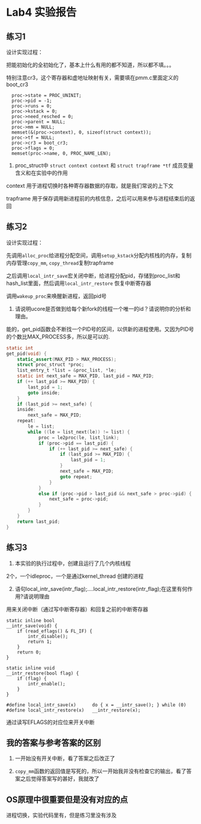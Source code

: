# Lab4 实验报告

## 练习1

设计实现过程：

把能初始化的全初始化了，基本上什么有用的都不知道，所以都不填。。。

特别注意cr3，这个寄存器和虚地址映射有关，需要填在pmm.c里面定义的boot_cr3

```
  proc->state = PROC_UNINIT;
  proc->pid = -1;
  proc->runs = 0;
  proc->kstack = 0;
  proc->need_resched = 0;
  proc->parent = NULL;
  proc->mm = NULL;
  memset(&(proc->context), 0, sizeof(struct context));
  proc->tf = NULL;
  proc->cr3 = boot_cr3;
  proc->flags = 0;
  memset(proc->name, 0, PROC_NAME_LEN);
```

1. proc_struct中 `struct context context` 和 `struct trapframe *tf` 成员变量含义和在实验中的作用

context 用于进程切换时各种寄存器数据的存取，就是我们常说的上下文

trapframe 用于保存调用新进程前的内核信息，之后可以用来参与进程结束后的返回


## 练习2

设计实现过程：

先调用`alloc_proc`给进程分配空间，调用`setup_kstack`分配内核栈的内存，复制内存管理`copy_mm`,
`copy_thread`复制trapframe

之后调用`local_intr_save`宏关闭中断，给进程分配pid，存储到proc_list和hash_list里面，然后调用`local_intr_restore`
恢复中断寄存器

调用`wakeup_proc`来唤醒新进程，返回pid号

1. 请说明ucore是否做到给每个新fork的线程一个唯一的id？请说明你的分析和理由。

能的，get_pid函数会不断找一个PID号的区间，以供新的进程使用。又因为PID号的个数比MAX_PROCESS多，所以是可以的.

```c
static int
get_pid(void) {
    static_assert(MAX_PID > MAX_PROCESS);
    struct proc_struct *proc;
    list_entry_t *list = &proc_list, *le;
    static int next_safe = MAX_PID, last_pid = MAX_PID;
    if (++ last_pid >= MAX_PID) {
        last_pid = 1;
        goto inside;
    }
    if (last_pid >= next_safe) {
    inside:
        next_safe = MAX_PID;
    repeat:
        le = list;
        while ((le = list_next(le)) != list) {
            proc = le2proc(le, list_link);
            if (proc->pid == last_pid) {
                if (++ last_pid >= next_safe) {
                    if (last_pid >= MAX_PID) {
                        last_pid = 1;
                    }
                    next_safe = MAX_PID;
                    goto repeat;
                }
            }
            else if (proc->pid > last_pid && next_safe > proc->pid) {
                next_safe = proc->pid;
            }
        }
    }
    return last_pid;
}
```


## 练习3

1. 本实验的执行过程中，创建且运行了几个内核线程

2个，一个idleproc，一个是通过kernel_thread 创建的进程

2. 语句local_intr_save(intr_flag);....local_intr_restore(intr_flag);在这里有何作用?请说明理由

用来关闭中断（通过写中断寄存器）和回复之前的中断寄存器

```
static inline bool
__intr_save(void) {
    if (read_eflags() & FL_IF) {
        intr_disable();
        return 1;
    }
    return 0;
}

static inline void
__intr_restore(bool flag) {
    if (flag) {
        intr_enable();
    }
}

#define local_intr_save(x)      do { x = __intr_save(); } while (0)
#define local_intr_restore(x)   __intr_restore(x);
```

通过读写EFLAGS的对应位来开关中断

## 我的答案与参考答案的区别

1. 一开始没有开关中断，看了答案之后改正了

2. `copy_mm`函数的返回值是写死的，所以一开始我并没有检查它的输出，看了答案之后觉得答案写的甚好，我就改了

## OS原理中很重要但是没有对应的点

进程切换，实验代码里有，但是练习里没有涉及
